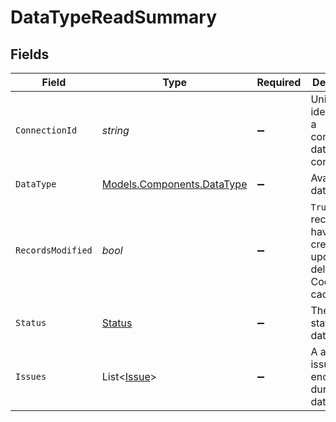 # DataTypeReadSummary


## Fields

| Field                                                                     | Type                                                                      | Required                                                                  | Description                                                               | Example                                                                   |
| ------------------------------------------------------------------------- | ------------------------------------------------------------------------- | ------------------------------------------------------------------------- | ------------------------------------------------------------------------- | ------------------------------------------------------------------------- |
| `ConnectionId`                                                            | *string*                                                                  | :heavy_minus_sign:                                                        | Unique identifier for a company's data connection.                        | 2e9d2c44-f675-40ba-8049-353bfcb5e171                                      |
| `DataType`                                                                | [Models.Components.DataType](../../Models/Components/DataType.md)         | :heavy_minus_sign:                                                        | Available data types                                                      | invoices                                                                  |
| `RecordsModified`                                                         | *bool*                                                                    | :heavy_minus_sign:                                                        | `True` if records have been created, updated or deleted in Codat's cache. | false                                                                     |
| `Status`                                                                  | [Status](../../Models/Components/Status.md)                               | :heavy_minus_sign:                                                        | The current status of the dataset.                                        |                                                                           |
| `Issues`                                                                  | List<[Issue](../../Models/Components/Issue.md)>                           | :heavy_minus_sign:                                                        | A array of issues encountered during a data read.                         |                                                                           |
